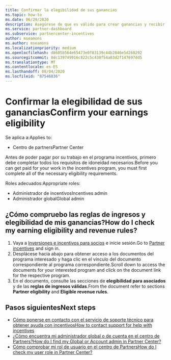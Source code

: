 ```yaml
---
title: Confirmar la elegibilidad de sus ganancias
ms.topic: how-to
ms.date: 06/29/2020
description: Asegúrese de que es válido para crear ganancias y recibir el pago por el programa de incentivos.
ms.service: partner-dashboard
ms.subservice: partnercenter-incentives
author: mseamons
ms.author: mseamons
ms.localizationpriority: medium
ms.openlocfilehash: d8605b564e65473e0f83139c44b2846e5d260292
ms.sourcegitcommit: 8dc139749916c822c5c438f54a03d2f147697dd5
ms.translationtype: MT
ms.contentlocale: es-ES
ms.lasthandoff: 08/04/2020
ms.locfileid: "87546036"
---
```

# <a name="confirm-your-earnings-eligibility"></a><span data-ttu-id="c8db9-103">Confirmar la elegibilidad de sus ganancias</span><span class="sxs-lookup"><span data-stu-id="c8db9-103">Confirm your earnings eligibility</span></span>

<span data-ttu-id="c8db9-104">Se aplica a:</span><span class="sxs-lookup"><span data-stu-id="c8db9-104">Applies to:</span></span>

- <span data-ttu-id="c8db9-105">Centro de partners</span><span class="sxs-lookup"><span data-stu-id="c8db9-105">Partner Center</span></span>

<span data-ttu-id="c8db9-106">Antes de poder pagar por su trabajo en el programa incentivos, primero debe completar todos los requisitos de idoneidad necesarios.</span><span class="sxs-lookup"><span data-stu-id="c8db9-106">Before you can get paid for your work in the incentives program, you must first complete all of the necessary eligibility requirements.</span></span>

<span data-ttu-id="c8db9-107">Roles adecuados:</span><span class="sxs-lookup"><span data-stu-id="c8db9-107">Appropriate roles:</span></span>

- <span data-ttu-id="c8db9-108">Administrador de incentivos</span><span class="sxs-lookup"><span data-stu-id="c8db9-108">Incentives admin</span></span>
- <span data-ttu-id="c8db9-109">Administrador global</span><span class="sxs-lookup"><span data-stu-id="c8db9-109">Global admin</span></span>

## <a name="how-do-i-check-my-earning-eligibility-and-revenue-rules"></a><span data-ttu-id="c8db9-110">¿Cómo compruebo las reglas de ingresos y elegibilidad de mis ganancias?</span><span class="sxs-lookup"><span data-stu-id="c8db9-110">How do I check my earning eligibility and revenue rules?</span></span>

1. <span data-ttu-id="c8db9-111">Vaya a [Inversiones e incentivos para socios](https://partner.microsoft.com/membership/partner-incentives) e inicie sesión.</span><span class="sxs-lookup"><span data-stu-id="c8db9-111">Go to [Partner incentives](https://partner.microsoft.com/membership/partner-incentives) and sign in.</span></span>
2. <span data-ttu-id="c8db9-112">Desplácese hacia abajo para obtener acceso a los documentos del programa interesado y haga clic en el vínculo del documento correspondiente al programa correspondiente.</span><span class="sxs-lookup"><span data-stu-id="c8db9-112">Scroll down to access the documents for your interested program and click on the document link for the respective program.</span></span>
3. <span data-ttu-id="c8db9-113">En el documento, consulte las secciones de **elegibilidad para asociados** y de las **reglas de ingresos válidas**.</span><span class="sxs-lookup"><span data-stu-id="c8db9-113">From the document refer to sections **Partner eligibility** and **Eligible revenue rules**.</span></span>

## <a name="next-steps"></a><span data-ttu-id="c8db9-114">Pasos siguientes</span><span class="sxs-lookup"><span data-stu-id="c8db9-114">Next steps</span></span>

- [<span data-ttu-id="c8db9-115">Cómo ponerse en contacto con el servicio de soporte técnico para obtener ayuda con incentivos</span><span class="sxs-lookup"><span data-stu-id="c8db9-115">How to contact support for help with incentives</span></span>](https://support.microsoft.com/help/4014850)
- [<span data-ttu-id="c8db9-116">¿Cómo encuentra mi administrador global o de cuenta en el centro de Partners?</span><span class="sxs-lookup"><span data-stu-id="c8db9-116">How do I find my Global or Account admin in Partner Center?</span></span>](https://support.microsoft.com/help/4534519)
- [<span data-ttu-id="c8db9-117">Cómo comprobar mi rol de usuario en el centro de Partners</span><span class="sxs-lookup"><span data-stu-id="c8db9-117">How do I check my user role in Partner Center?</span></span>](https://support.microsoft.com/help/4534700)
